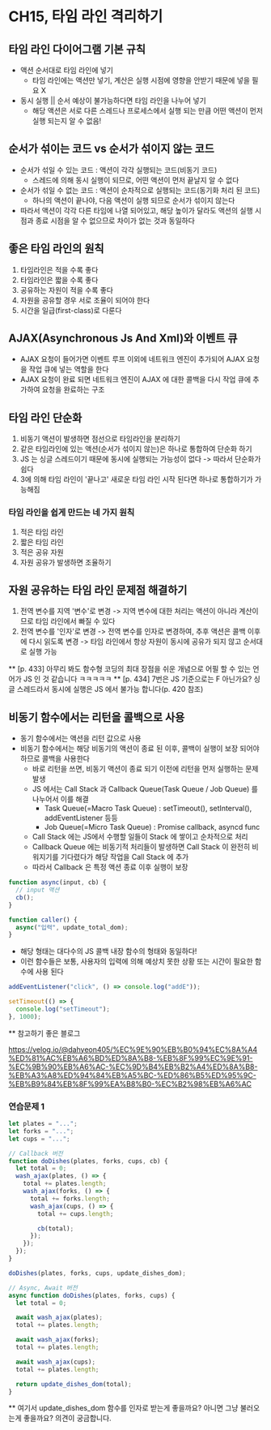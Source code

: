 # CH15, 타임 라인 격리하기

## 타임 라인 다이어그램 기본 규칙

- 액션 순서대로 타임 라인에 넣기
  - 타임 라인에는 액션만 넣기, 계산은 실행 시점에 영향을 안받기 때문에 넣을 필요 X
- 동시 실행 || 순서 예상이 불가능하다면 타임 라인을 나누어 넣기
  - 해당 액션은 서로 다른 스레드나 프로세스에서 실행 되는 만큼 어떤 액션이 먼저 실행 되는지 알 수 없음!

## 순서가 섞이는 코드 vs 순서가 섞이지 않는 코드

- 순서가 섞일 수 있는 코드 : 액션이 각각 실행되는 코드(비동기 코드)
  - 스레드에 의해 동시 실행이 되므로, 어떤 액션이 먼저 끝날지 알 수 없다
- 순서가 섞일 수 없는 코드 : 액션이 순차적으로 실행되는 코드(동기화 처리 된 코드)
  - 하나의 액션이 끝나야, 다음 액션이 실행 되므로 순서가 섞이지 않는다
- 따라서 액션이 각각 다른 타임에 나열 되어있고, 해당 높이가 달라도 액션의 실행 시점과 종료 시점을 알 수 없으므로 차이가 없는 것과 동일하다

## 좋은 타임 라인의 원칙

1. 타임라인은 적을 수록 좋다
2. 타임라인은 짧을 수록 좋다
3. 공유하는 자원이 적을 수록 좋다
4. 자원을 공유할 경우 서로 조율이 되어야 한다
5. 시간을 일급(first-class)로 다룬다

## AJAX(Asynchronous Js And Xml)와 이벤트 큐

- AJAX 요청이 들어가면 이벤트 루프 이외에 네트워크 엔진이 추가되어 AJAX 요청을 작업 큐에 넣는 역할을 한다
- AJAX 요청이 완료 되면 네트워크 엔진이 AJAX 에 대한 콜백을 다시 작업 큐에 추가하여 요청을 완료하는 구조

## 타임 라인 단순화

1. 비동기 액션이 발생하면 점선으로 타임라인을 분리하기
2. 같은 타임라인에 있는 액션(순서가 섞이지 않는)은 하나로 통합하여 단순화 하기
3. JS 는 싱글 스레드이기 때문에 동시에 실행되는 가능성이 없다 -> 따라서 단순화가 쉽다
4. 3에 의해 타임 라인이 '끝나고' 새로운 타임 라인 시작 된다면 하나로 통합하기가 가능해짐

### 타임 라인을 쉽게 만드는 네 가지 원칙

1. 적은 타임 라인
2. 짧은 타임 라인
3. 적은 공유 자원
4. 자원 공유가 발생하면 조율하기

## 자원 공유하는 타임 라인 문제점 해결하기

1. 전역 변수를 지역 '변수'로 변경 -> 지역 변수에 대한 처리는 액션이 아니라 계산이므로 타임 라인에서 빠질 수 있다
2. 전역 변수를 '인자'로 변경 -> 전역 변수를 인자로 변경하여, 추후 액션은 콜백 이후에 다시 읽도록 변경 -> 타임 라인에서 항상 자원이 동시에 공유가 되지 않고 순서대로 실행 가능

\*\* [p. 433] 아무리 봐도 함수형 코딩의 최대 장점을 쉬운 개념으로 어필 할 수 있는 언어가 JS 인 것 같습니다 ㅋㅋㅋㅋㅋ
\*\* [p. 434] 7번은 JS 기준으로는 F 아닌가요? 싱글 스레드라서 동시에 실행은 JS 에서 불가능 합니다(p. 420 참조)

## 비동기 함수에서는 리턴을 콜백으로 사용

- 동기 함수에서는 액션을 리턴 값으로 사용
- 비동기 함수에서는 해당 비동기의 액션이 종료 된 이후, 콜백이 실행이 보장 되어야 하므로 콜백을 사용한다
  - 바로 리턴을 쓰면, 비동기 액션이 종료 되기 이전에 리턴을 먼저 실행하는 문제 발생
  - JS 에서는 Call Stack 과 Callback Queue(Task Queue / Job Queue) 를 나누어서 이를 해결
    - Task Queue(=Macro Task Queue) : setTimeout(), setInterval(), addEventListener 등등
    - Job Queue(=Micro Task Queue) : Promise callback, asyncd func
  - Call Stack 에는 JS에서 수행할 일들이 Stack 에 쌓이고 순차적으로 처리
  - Callback Queue 에는 비동기적 처리들이 발생하면 Call Stack 이 완전히 비워지기를 기다렸다가 해당 작업을 Call Stack 에 추가
  - 따라서 Callback 은 특정 액션 종료 이후 실행이 보장

```js
function async(input, cb) {
  // input 액션
  cb();
}

function caller() {
  async("입력", update_total_dom);
}
```

- 해당 형태는 대다수의 JS 콜백 내장 함수의 형태와 동일하다!
- 이런 함수들은 보통, 사용자의 입력에 의해 예상치 못한 상황 또는 시간이 필요한 함수에 사용 된다

```js
addEventListener("click", () => console.log("addE"));

setTimeout(() => {
  console.log("setTimeout");
}, 1000);
```

\*\* 참고하기 좋은 블로그

https://velog.io/@dahyeon405/%EC%9E%90%EB%B0%94%EC%8A%A4%ED%81%AC%EB%A6%BD%ED%8A%B8-%EB%8F%99%EC%9E%91-%EC%9B%90%EB%A6%AC-%EC%9D%B4%EB%B2%A4%ED%8A%B8-%EB%A3%A8%ED%94%84%EB%A5%BC-%ED%86%B5%ED%95%9C-%EB%B9%84%EB%8F%99%EA%B8%B0-%EC%B2%98%EB%A6%AC

### 연습문제 1

```js
let plates = "...";
let forks = "...";
let cups = "...";

// Callback 버전
function doDishes(plates, forks, cups, cb) {
  let total = 0;
  wash_ajax(plates, () => {
    total += plates.length;
    wash_ajax(forks, () => {
      total += forks.length;
      wash_ajax(cups, () => {
        total += cups.length;

        cb(total);
      });
    });
  });
}

doDishes(plates, forks, cups, update_dishes_dom);

// Async, Await 버전
async function doDishes(plates, forks, cups) {
  let total = 0;

  await wash_ajax(plates);
  total += plates.length;

  await wash_ajax(forks);
  total += plates.length;

  await wash_ajax(cups);
  total += plates.length;

  return update_dishes_dom(total);
}
```

\*\* 여기서 update_dishes_dom 함수를 인자로 받는게 좋을까요? 아니면 그냥 불러오는게 좋을까요? 의견이 궁금합니다.
